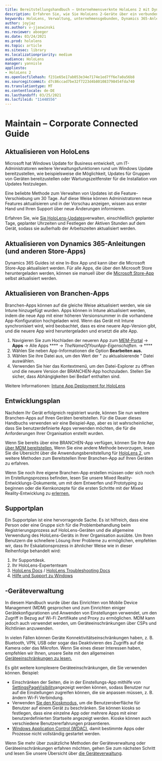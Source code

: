 ```yaml
---
title: Bereitstellungshandbuch – Unternehmensverknte HoloLens 2 mit Dynamics 365-Anleitungen – Maintain
description: Erfahren Sie, wie Sie HoloLens 2-Geräte über ein verbundenes Unternehmensnetzwerk mit Dynamics 365-Anleitungen verwalten.
keywords: HoloLens, Verwaltung, unternehmensgebunden, Dynamics 365-Anleitungen, AAD, Azure AD, MDM, Verwaltung mobiler Geräte
author: joyjaz
ms.author: v-jjaswinski
ms.reviewer: aboeger
ms.date: 03/24/2021
ms.prod: hololens
ms.topic: article
ms.sitesec: library
ms.localizationpriority: medium
audience: HoloLens
manager: yannisle
appliesto:
- HoloLens 2
ms.openlocfilehash: f231e65e17ab053e34e7174e1ed7ff6e7a0a56b8
ms.sourcegitcommit: d7c86ccad7be32f7223d4b801083798454fda740
ms.translationtype: MT
ms.contentlocale: de-DE
ms.lasthandoff: 03/25/2021
ms.locfileid: "11448556"
---
```

# <a name="maintain---corporate-connected-guide"></a>Maintain – Corporate Connected Guide

## <a name="update-hololens"></a>Aktualisieren von HoloLens

Microsoft hat Windows Update for Business entwickelt, um IT-Administratoren weitere Verwaltungsfunktionen rund um Windows Update bereitzustellen, wie beispielsweise die Möglichkeit, Updates für Gruppen von Geräten bereitzustellen oder Wartungszeitfenster für die Installation von Updates festzulegen.

Eine beliebte Methode zum Verwalten von Updates ist die Feature-Verschiebung um 30 Tage. Auf diese Weise können Administratoren neue Features aktualisieren und in der Vorschau anzeigen, wissen aus erster Hand und Ihren Support über neue Änderungen informieren.

Erfahren Sie, wie [Sie HoloLens-Updates](https://docs.microsoft.com/hololens/hololens-updates)verwalten, einschließlich geplanter Tage, geplanter Uhrzeiten und Festlegen der Aktiven Stunden auf dem Gerät, sodass sie außerhalb der Arbeitszeiten aktualisiert werden.

## <a name="how-to-update-dynamics-365-guides-and-other-store-apps"></a>Aktualisieren von Dynamics 365-Anleitungen (und anderen Store-Apps)

Dynamics 365 Guides ist eine In-Box App und kann über die Microsoft Store-App aktualisiert werden. Für alle Apps, die über den Microsoft Store heruntergeladen werden, können sie manuell über die [Microsoft Store-App](https://docs.microsoft.com/hololens/holographic-store-apps#update-apps) selbst aktualisiert werden.

## <a name="how-to-update-lob-apps"></a>Aktualisieren von Branchen-Apps

Branchen-Apps können auf die gleiche Weise aktualisiert werden, wie sie Intune hinzugefügt wurden. Apps können in Intune aktualisiert werden, indem die neue App mit einer höheren Versionsnummer in die vorhandene App-Konfiguration hochgeladen wird. Wenn das Gerät mit Intune synchronisiert wird, wird beobachtet, dass es eine neuere App-Version gibt, und die neuere App wird heruntergeladen und ersetzt die alte App.

1. Navigieren Sie zum Hochladen der neueren App zum [MEM-Portal](https://endpoint.microsoft.com/#home)  ->  **Apps** -> Alle Apps ****  ->  *TheNameOfYourApp-Eigenschaften.*  ->  ****
2. Wählen Sie neben App-Informationen die Option **Bearbeiten aus.**
3. Wählen Sie ihre Datei aus, um den Wert der &quot; zu aktualisierende &quot; Datei auswählen.
4. Verwenden Sie hier das Kontextmenü, um den Datei-Explorer zu öffnen und die neuere Version der BRANCHEN-App hochzuladen. Stellen Sie sicher, dass Abhängigkeiten bei Bedarf enthalten sind.

Weitere Informationen: [Intune App Deployment for HoloLens](https://docs.microsoft.com/hololens/app-deploy-intune)

## <a name="development-plan"></a>Entwicklungsplan

Nachdem Ihr Gerät erfolgreich registriert wurde, können Sie nun weitere Branchen-Apps auf Ihren Geräten bereitstellen. Für die Dauer dieses Handbuchs verwenden wir eine Beispiel-App, aber es ist wahrscheinlicher, dass Sie benutzerdefinierte Apps verwenden möchten, die für die Anforderungen Ihrer Organisation erstellt wurden.

Wenn Sie bereits über eine BRANCHEN-App verfügen, können Sie Ihre App [über MDM bereitstellen.](https://docs.microsoft.com/hololens/app-deploy-intune) Wenn Sie eine andere Methode bevorzugen, lesen Sie die Übersicht über die Anwendungsbereitstellung für [HoloLens 2,](https://docs.microsoft.com/hololens/app-deploy-overview) um weitere Methoden zum Bereitstellen Ihrer Branchen-App auf Ihren Geräten zu erfahren.

Wenn Sie noch ihre eigene Branchen-App erstellen müssen oder sich noch im Erstellungsprozess befinden, lesen Sie unsere Mixed Reality-Entwicklungs-Dokumente, um mit dem Entwerfen und Prototyping zu beginnen oder die Kernkonzepte für die ersten Schritte mit der Mixed Reality-Entwicklung zu [erlernen.](https://docs.microsoft.com/windows/mixed-reality/discover/get-started-with-mr) [](https://docs.microsoft.com/windows/mixed-reality/design/design)

## <a name="support-plan"></a>Supportplan

Ein Supportplan ist eine hervorragende Sache. Es ist hilfreich, dass eine Person oder eine Gruppe sich für die Problembehandlung beim Registrierungsprozess auf HoloLens-Geräten und die allgemeine Verwendung des HoloLens-Geräts in Ihrer Organisation ausübte. Um Ihren Benutzern die schnellere Lösung ihrer Probleme zu ermöglichen, empfehlen wir, dass Ihr Eskalationsprozess in ähnlicher Weise wie in dieser Reihenfolge behandelt wird:

1. Ihr Supportdesk.
2. Ihr HoloLens-Expertenteam
3. [HoloLens Docs](https://docs.microsoft.com/hololens/)  /  [HoloLens Troubleshooting Docs](https://docs.microsoft.com/hololens/hololens-troubleshooting)
4. [Hilfe und Support zu Windows](https://support.serviceshub.microsoft.com/supportforbusiness/create?sapId=e9391227-fa6d-927b-0fff-f96288631b8f)

## <a name="device-management"></a>-Geräteverwaltung

In diesem Handbuch wurde über das Einrichten von Mobile Device Management (MDM) gesprochen und zum Einrichten einiger Gerätekonfigurationen und Anwenden von Einstellungen verwendet, um den Zugriff in Bezug auf Wi-Fi Zertifikate und Proxy zu ermöglichen. MDM kann jedoch auch verwendet werden, um Geräteeinschränkungen über CSPs und Richtlinien anzuwenden.

In vielen Fällen können Geräte Konnektivitätseinschränkungen haben, z. B. Bluetooth, VPN, USB oder sogar das Deaktivieren des Zugriffs auf die Kamera oder das Mikrofon. Wenn Sie eines dieser Interessen haben, empfehlen wir Ihnen, unsere Seite mit den allgemeinen [Geräteeinschränkungen zu lesen.](https://docs.microsoft.com/hololens/hololens-common-device-restrictions)

Es gibt weitere komplexere Geräteeinschränkungen, die Sie verwenden können. Beispiel:

- Einschränken der Seiten, die in der Einstellungs-App mithilfe von [SettingsPageVisibility](https://docs.microsoft.com/hololens/settings-uri-list)angezeigt werden können, sodass Benutzer nur auf die Einstellungen zugreifen können, die sie anpassen müssen, z. B. ändern Wi-Fi Verbindung.
- Verwenden [Sie den Kioskmodus,](https://docs.microsoft.com/hololens/hololens-kiosk) um die Benutzeroberfläche für Benutzer auf einem Gerät zu beschränken. Sie können kiosks so festlegen, dass eine einzelne App oder mehrere Apps mit einer benutzerdefinierten Startseite angezeigt werden. Kioske können auch verschiedene Benutzererfahrungen präsentieren.
- [Windows Application Control (WDAC),](https://docs.microsoft.com/hololens/windows-defender-application-control-wdac) damit bestimmte Apps oder Prozesse nicht vollständig gestartet werden.

Wenn Sie mehr über zusätzliche Methoden der Geräteverwaltung oder Geräteeinschränkungen erfahren möchten, gehen Sie zum nächsten Schritt und lesen Sie unsere Übersicht über [die Geräteverwaltung](https://docs.microsoft.com/hololens/hololens-csp-policy-overview).





